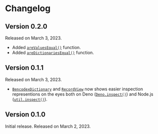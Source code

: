 <!-- deno-fmt-ignore-file -->

Changelog
=========

Version 0.2.0
-------------

Released on March 3, 2023.

 -  Added [`areValuesEqual()`][] function.
 -  Added [`areDictionariesEqual()`][] function.

[`areValuesEqual()`]:
https://deno.land/x/bencodex@0.2.0/mod.ts?s=areValuesEqual
[`areDictionariesEqual()`]:
https://deno.land/x/bencodex@0.2.0/mod.ts?s=areDictionariesEqual


Version 0.1.1
-------------

Released on March 3, 2023.

 -  [`BencodexDictionary`] and [`RecordView`] now shows easier inspection
    representions on the eyes both on Deno ([`Deno.inspect()`]) and
    Node.js ([`util.inspect()`]).


[`BencodexDictionary`]: https://deno.land/x/bencodex@0.1.1/mod.ts?s=BencodexDictionary
[`RecordView`]: https://deno.land/x/bencodex@0.1.1/mod.ts?s=RecordView
[`Deno.inspect()`]: https://deno.land/api?s=Deno.inspect
[`util.inspect()`]: https://nodejs.org/api/util.html#utilinspectobject-options


Version 0.1.0
-------------

Initial release. Released on March 2, 2023.
